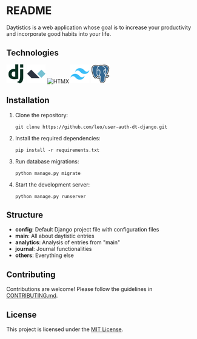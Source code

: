 # README

Daytistics is a web application whose goal is to increase your productivity and incorporate good habits into your life. 

## Technologies

<p align="left">
  <img src="https://raw.githubusercontent.com/devicons/devicon/6910f0503efdd315c8f9b858234310c06e04d9c0/icons/django/django-plain.svg" width="50px" alt="Django" title="Django">
  <img src="https://raw.githubusercontent.com/devicons/devicon/6910f0503efdd315c8f9b858234310c06e04d9c0/icons/alpinejs/alpinejs-original.svg" width="50px" alt="AlpineJS" title="AlpineJS">
  <img src="https://i.imgur.com/uHQ2pvy.png" width="50px" alt="HTMX" title="HTMX">
  <img src="https://raw.githubusercontent.com/devicons/devicon/6910f0503efdd315c8f9b858234310c06e04d9c0/icons/tailwindcss/tailwindcss-original.svg" width="50px" alt="TailwindCSS" title="TailwindCSS">
  <img src="https://raw.githubusercontent.com/devicons/devicon/6910f0503efdd315c8f9b858234310c06e04d9c0/icons/postgresql/postgresql-original.svg" width="50px" alt="PostgreSQL" title="PostgreSQL">
</p>

## Installation

1. Clone the repository:
    ```
    git clone https://github.com/leo/user-auth-dt-django.git
    ```

2. Install the required dependencies:
    ```
    pip install -r requirements.txt
    ```

3. Run database migrations:
    ```
    python manage.py migrate
    ```

4. Start the development server:
    ```
    python manage.py runserver
    ```

## Structure
- **config**: Default Django project file with configuration files
- **main**: All about daytistic entries
- **analytics**: Analysis of entries from "main"
- **journal**: Journal functionalities
- **others**: Everything else

## Contributing

Contributions are welcome! Please follow the guidelines in [CONTRIBUTING.md](./CONTRIBUTING.md).

## License

This project is licensed under the [MIT License](./LICENSE).
